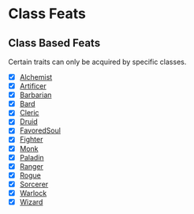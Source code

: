 # Class Feats

## Class Based Feats

Certain traits can only be acquired by specific classes.

* [x] [Alchemist](AlchemistClassFeatSpec.html "c:run")
* [x] [Artificer](ArtificerClassFeatSpec.html)
* [x] [Barbarian](BarbarianClassFeatSpec.html)
* [x] [Bard](BardClassFeatSpec.html)
* [x] [Cleric](ClericClassFeatSpec.html)
* [x] [Druid](DruidClassFeatSpec.html)
* [x] [FavoredSoul](FavoredSoulClassFeatSpec.html)
* [x] [Fighter](FighterClassFeatSpec.html "c:run")
* [x] [Monk](MonkClassFeatSpec.html)
* [x] [Paladin](PaladinClassFeatSpec.html)
* [x] [Ranger](RangerClassFeatSpec.html)
* [x] [Rogue](RogueClassFeatSpec.html)
* [x] [Sorcerer](SorcererClassFeatSpec.html)
* [x] [Warlock](WarlockClassFeatSpec.html)
* [x] [Wizard](WizardClassFeatSpec.html)
